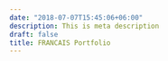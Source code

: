```yaml
---
date: "2018-07-07T15:45:06+06:00"
description: This is meta description
draft: false
title: FRANCAIS Portfolio
---
```

